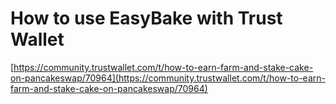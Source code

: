 # How to use EasyBake with Trust Wallet

[https://community.trustwallet.com/t/how-to-earn-farm-and-stake-cake-on-pancakeswap/70964](https://community.trustwallet.com/t/how-to-earn-farm-and-stake-cake-on-pancakeswap/70964)

